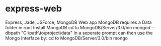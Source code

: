 # express-web
Express, Jade, JSForce, MongoDB Web app
MongoDB requires a Data folder in root
Install MongoDB
cd to MongoDB/Server/3.0/bin
mongod --dbpath "C:\path\to\project\data\"
In a seperate prompt can then use the Mongo Interface by:
cd to MongoDB/Server/3.0/bin
mongo
